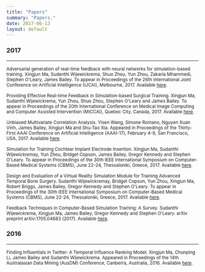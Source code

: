 ```yaml
---
title: "Papers"
summary: "Papers."
date: 2017-06-13
layout: default
---
```


### 2017
---
<small>Adversarial generation of real-time feedback with neural networks for simulation-based training. Xingjun Ma, Sudanthi Wijewickrema, Shuo Zhou, Yun Zhou, Zakaria Mhammedi, Stephen O'Leary, James Bailey. To appear in Proceedings of the 26th International Joint Conference on Artificial Intelligence (IJCAI), Melbourne, 2017. Available [here](https://arxiv.org/pdf/1703.01460.pdf).</small>  

<small>Providing Effective Real-time Feedback in Simulation-based Surgical Training. Xingjun Ma, Sudanthi Wijewickrema, Yun Zhou, Shuo Zhou, Stephen O'Leary and James Bailey. To appear in Proceedings of the 20th International Conference on Medical Image Computing and Computer Assisted Intervention (MICCAI), Quebec City, Canada, 2017. Available [here]().</small>  

<small>Unbiased Multivariate Correlation Analysis. Yisen Wang, Simone Romano, Nguyen Xuan Vinh, James Bailey, Xingjun Ma and Shu-Tao Xia. Appeared in Proceedings of the Thirty-First AAAI Conference on Artificial Intelligence (AAAI-17), February 4-9, San Francisco, USA, 2017. Available [here](http://people.eng.unimelb.edu.au/baileyj/papers/AAAI_17_CR.pdf).</small>  

<small>Simulation for Training Cochlear Implant Electrode Insertion. Xingjun Ma, Sudanthi Wijewickremay, Yun Zhou, Bridget Copson, James Bailey, Gregor Kennedy and Stephen O'Leary. To appear in Proceedings of the 30th IEEE International Symposium on Computer-Based Medical Systems (CBMS), June 22-24, Thessaloniki, Greece, 2017. Available [here](http://people.eng.unimelb.edu.au/baileyj/papers/cbms-2017-2.pdf).</small>  


<small>Design and Evaluation of a Virtual Reality Simulation Module for Training Advanced Temporal Bone Surgery. Sudanthi Wijewickremay, Bridget Copson, Yun Zhou, Xingjun Ma, Robert Briggs, James Bailey, Gregor Kennedy and Stephen O'Leary. To appear in Proceedings of the 30th IEEE International Symposium on Computer-Based Medical Systems (CBMS), June 22-24, Thessaloniki, Greece, 2017. Available [here](http://people.eng.unimelb.edu.au/baileyj/papers/cbms-2017-1.pdf).</small>  


<small>Feedback Techniques in Computer-Based Simulation Training: A Survey. Sudanthi Wijewickrema, Xingjun Ma, James Bailey, Gregor Kennedy and Stephen O'Leary. arXiv preprint arXiv:1705.04683 (2017). Available [here](https://arxiv.org/pdf/1705.04683.pdf).</small>  

### 2016
---
<small>Finding Influentials in Twitter: A Temporal Influence Ranking Model. Xingjun Ma, Chunping Li, James Bailey and Sudanthi Wijewickrema. Appeared in Proceedings of the 14th Australasian Data Mining (AusDM) Conference, Canberra, Australia, 2016. Available [here](https://arxiv.org/pdf/1703.01468.pdf).</small>  

